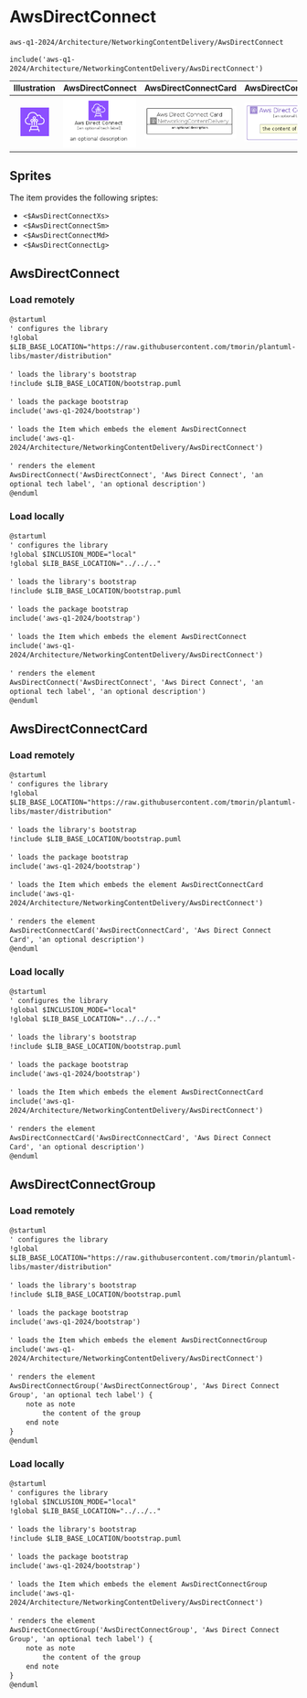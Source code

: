 # AwsDirectConnect


```text
aws-q1-2024/Architecture/NetworkingContentDelivery/AwsDirectConnect
```

```text
include('aws-q1-2024/Architecture/NetworkingContentDelivery/AwsDirectConnect')
```



| Illustration | AwsDirectConnect | AwsDirectConnectCard | AwsDirectConnectGroup |
| :---: | :---: | :---: | :---: |
| ![illustration for Illustration](../../../aws-q1-2024/Architecture/NetworkingContentDelivery/AwsDirectConnect.png) | ![illustration for AwsDirectConnect](../../../aws-q1-2024/Architecture/NetworkingContentDelivery/AwsDirectConnect.Local.png) | ![illustration for AwsDirectConnectCard](../../../aws-q1-2024/Architecture/NetworkingContentDelivery/AwsDirectConnectCard.Local.png) | ![illustration for AwsDirectConnectGroup](../../../aws-q1-2024/Architecture/NetworkingContentDelivery/AwsDirectConnectGroup.Local.png) |



## Sprites
The item provides the following sriptes:

- `<$AwsDirectConnectXs>`
- `<$AwsDirectConnectSm>`
- `<$AwsDirectConnectMd>`
- `<$AwsDirectConnectLg>`





## AwsDirectConnect

### Load remotely
```plantuml
@startuml
' configures the library
!global $LIB_BASE_LOCATION="https://raw.githubusercontent.com/tmorin/plantuml-libs/master/distribution"

' loads the library's bootstrap
!include $LIB_BASE_LOCATION/bootstrap.puml

' loads the package bootstrap
include('aws-q1-2024/bootstrap')

' loads the Item which embeds the element AwsDirectConnect
include('aws-q1-2024/Architecture/NetworkingContentDelivery/AwsDirectConnect')

' renders the element
AwsDirectConnect('AwsDirectConnect', 'Aws Direct Connect', 'an optional tech label', 'an optional description')
@enduml
```

### Load locally
```plantuml
@startuml
' configures the library
!global $INCLUSION_MODE="local"
!global $LIB_BASE_LOCATION="../../.."

' loads the library's bootstrap
!include $LIB_BASE_LOCATION/bootstrap.puml

' loads the package bootstrap
include('aws-q1-2024/bootstrap')

' loads the Item which embeds the element AwsDirectConnect
include('aws-q1-2024/Architecture/NetworkingContentDelivery/AwsDirectConnect')

' renders the element
AwsDirectConnect('AwsDirectConnect', 'Aws Direct Connect', 'an optional tech label', 'an optional description')
@enduml
```

## AwsDirectConnectCard

### Load remotely
```plantuml
@startuml
' configures the library
!global $LIB_BASE_LOCATION="https://raw.githubusercontent.com/tmorin/plantuml-libs/master/distribution"

' loads the library's bootstrap
!include $LIB_BASE_LOCATION/bootstrap.puml

' loads the package bootstrap
include('aws-q1-2024/bootstrap')

' loads the Item which embeds the element AwsDirectConnectCard
include('aws-q1-2024/Architecture/NetworkingContentDelivery/AwsDirectConnect')

' renders the element
AwsDirectConnectCard('AwsDirectConnectCard', 'Aws Direct Connect Card', 'an optional description')
@enduml
```

### Load locally
```plantuml
@startuml
' configures the library
!global $INCLUSION_MODE="local"
!global $LIB_BASE_LOCATION="../../.."

' loads the library's bootstrap
!include $LIB_BASE_LOCATION/bootstrap.puml

' loads the package bootstrap
include('aws-q1-2024/bootstrap')

' loads the Item which embeds the element AwsDirectConnectCard
include('aws-q1-2024/Architecture/NetworkingContentDelivery/AwsDirectConnect')

' renders the element
AwsDirectConnectCard('AwsDirectConnectCard', 'Aws Direct Connect Card', 'an optional description')
@enduml
```

## AwsDirectConnectGroup

### Load remotely
```plantuml
@startuml
' configures the library
!global $LIB_BASE_LOCATION="https://raw.githubusercontent.com/tmorin/plantuml-libs/master/distribution"

' loads the library's bootstrap
!include $LIB_BASE_LOCATION/bootstrap.puml

' loads the package bootstrap
include('aws-q1-2024/bootstrap')

' loads the Item which embeds the element AwsDirectConnectGroup
include('aws-q1-2024/Architecture/NetworkingContentDelivery/AwsDirectConnect')

' renders the element
AwsDirectConnectGroup('AwsDirectConnectGroup', 'Aws Direct Connect Group', 'an optional tech label') {
    note as note
        the content of the group
    end note
}
@enduml
```

### Load locally
```plantuml
@startuml
' configures the library
!global $INCLUSION_MODE="local"
!global $LIB_BASE_LOCATION="../../.."

' loads the library's bootstrap
!include $LIB_BASE_LOCATION/bootstrap.puml

' loads the package bootstrap
include('aws-q1-2024/bootstrap')

' loads the Item which embeds the element AwsDirectConnectGroup
include('aws-q1-2024/Architecture/NetworkingContentDelivery/AwsDirectConnect')

' renders the element
AwsDirectConnectGroup('AwsDirectConnectGroup', 'Aws Direct Connect Group', 'an optional tech label') {
    note as note
        the content of the group
    end note
}
@enduml
```

